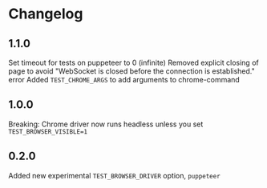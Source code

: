 # Changelog

## 1.1.0

Set timeout for tests on puppeteer to 0 (infinite)
Removed explicit closing of page to avoid "WebSocket is closed before the connection is established." error
Added `TEST_CHROME_ARGS` to add arguments to chrome-command

## 1.0.0

Breaking: Chrome driver now runs headless unless you set `TEST_BROWSER_VISIBLE=1`

## 0.2.0

Added new experimental `TEST_BROWSER_DRIVER` option, `puppeteer`
